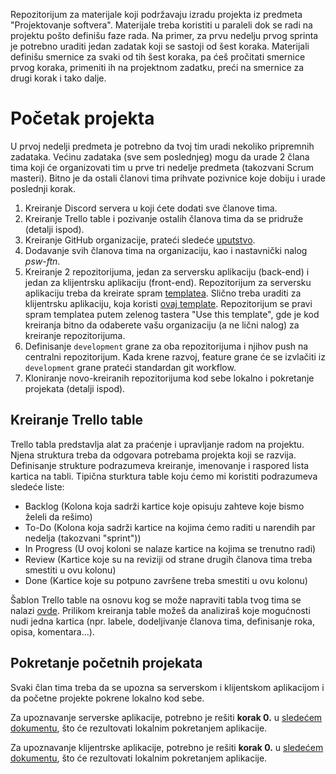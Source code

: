 Repozitorijum za materijale koji podržavaju izradu projekta iz predmeta "Projektovanje softvera". Materijale treba koristiti u paraleli dok se radi na projektu pošto definišu faze rada. Na primer, za prvu nedelju prvog sprinta je potrebno uraditi jedan zadatak koji se sastoji od šest koraka. Materijali definišu smernice za svaki od tih šest koraka, pa ćeš pročitati smernice prvog koraka, primeniti ih na projektnom zadatku, preći na smernice za drugi korak i tako dalje.

# Početak projekta
U prvoj nedelji predmeta je potrebno da tvoj tim uradi nekoliko pripremnih zadataka. Većinu zadataka (sve sem poslednjeg) mogu da urade 2 člana tima koji će organizovati tim u prve tri nedelje predmeta (takozvani Scrum masteri). Bitno je da ostali članovi tima prihvate pozivnice koje dobiju i urade poslednji korak.

1. Kreiranje Discord servera u koji ćete dodati sve članove tima.
2. Kreiranje Trello table i pozivanje ostalih članova tima da se pridruže (detalji ispod).
3. Kreiranje GitHub organizacije, prateći sledeće [uputstvo](https://docs.github.com/en/organizations/collaborating-with-groups-in-organizations/creating-a-new-organization-from-scratch).
4. Dodavanje svih članova tima na organizaciju, kao i nastavnički nalog _psw-ftn_.
5. Kreiranje 2 repozitorijuma, jedan za serversku aplikaciju (back-end) i jedan za klijentrsku aplikaciju (front-end). Repozitorijum za serversku aplikaciju treba da kreirate spram [templatea](https://github.com/psw-ftn/tourism-be). Slično treba uraditi za klijentrsku aplikaciju, koja koristi [ovaj template](https://github.com/psw-ftn/tourism-fe). Repozitorijum se pravi spram templatea putem zelenog tastera "Use this template", gde je kod kreiranja bitno da odaberete vašu organizaciju (a ne lični nalog) za kreiranje repozitorijuma.
6. Definisanje `development` grane za oba repozitorijuma i njihov push na centralni repozitorijum. Kada krene razvoj, feature grane će se izvlačiti iz `development` grane prateći standardan git workflow.
7. Kloniranje novo-kreiranih repozitorijuma kod sebe lokalno i pokretanje projekata (detalji ispod).

## Kreiranje Trello table

Trello tabla predstavlja alat za praćenje i upravljanje radom na projektu. Njena struktura treba da odgovara potrebama projekta koji se razvija. Definisanje strukture podrazumeva kreiranje, imenovanje i raspored lista kartica na tabli. Tipična sturktura table koju ćemo mi koristiti podrazumeva sledeće liste:

- Backlog (Kolona koja sadrži kartice koje opisuju zahteve koje bismo želeli da rešimo)
- To-Do (Kolona koja sadrži kartice na kojima ćemo raditi u narendih par nedelja (takozvani "sprint"))
- In Progress (U ovoj koloni se nalaze kartice na kojima se trenutno radi)
- Review (Kartice koje su na reviziji od strane drugih članova tima treba smestiti u ovu kolonu)
- Done (Kartice koje su potpuno završene treba smestiti u ovu kolonu)

Šablon Trello table na osnovu kog se može napraviti tabla tvog tima se nalazi [ovde](https://trello.com/b/AejlmzUU/example-board). Prilikom kreiranja table možeš da analiziraš koje mogućnosti nudi jedna kartica (npr. labele, dodeljivanje članova tima, definisanje roka, opisa, komentara...).

## Pokretanje početnih projekata
Svaki član tima treba da se upozna sa serverskom i klijentskom aplikacijom i da početne projekte pokrene lokalno kod sebe.

Za upoznavanje serverske aplikacije, potrebno je rešiti **korak 0.** u [sledećem dokumentu](https://github.com/psw-ftn/supportive-information/blob/master/s1/w1/back-end.md#0-organizacija-i-pokretanje-projekta), što će rezultovati lokalnim pokretanjem aplikacije.

Za upoznavanje klijentrske aplikacije, potrebno je rešiti **korak 0.** u [sledećem dokumentu](https://github.com/psw-ftn/supportive-information/blob/master/s1/w1/front-end.md#0-organizacija-i-pokretanje-projekta), što će rezultovati lokalnim pokretanjem aplikacije.
